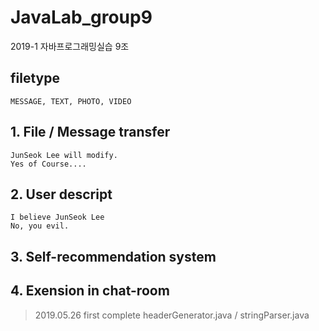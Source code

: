 # JavaLab_group9
2019-1 자바프로그래밍실습 9조

## filetype
    MESSAGE, TEXT, PHOTO, VIDEO
    

## 1. File / Message transfer
    JunSeok Lee will modify.
    Yes of Course....


## 2. User descript
    I believe JunSeok Lee
    No, you evil.

## 3. Self-recommendation system


## 4. Exension in chat-room
>2019.05.26
first complete headerGenerator.java / stringParser.java
